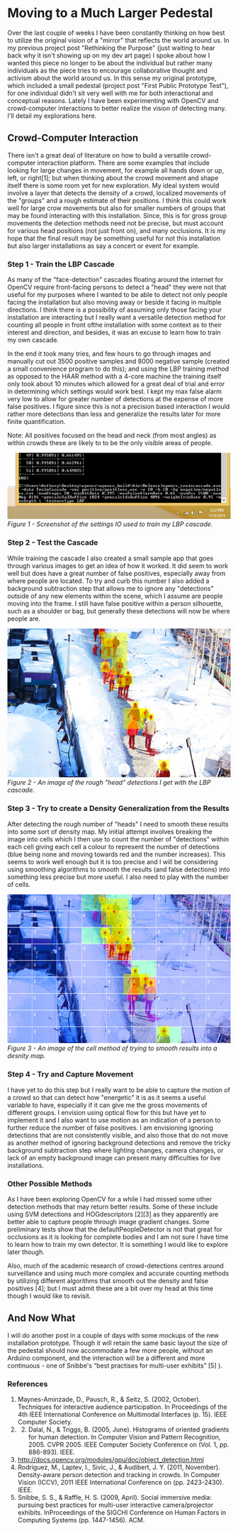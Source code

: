 # Moving to a Much Larger Pedestal

Over the last couple of weeks I have been constantly thinking on how best to utilize the original vision of a "mirror" that reflects the world around us. In my previous project post "Rethinking the Purpose" (just waiting to hear back why it isn't showing up on my dev art page) I spoke about how I wanted this piece no longer to be about the individual but rather many individuals as the piece tries to encourage collaborative thought and activism about the world around us. In this sense my original prototype, which included a small pedestal (project post "First Public Prototype Test"), for one individual didn't sit very well with me for both interactional and conceptual reasons. Lately I have been experimenting with OpenCV and crowd-computer interactions to better realize the vision of detecting many. I'll detail my explorations here.

## Crowd-Computer Interaction

There isn't a great deal of literature on how to build a versatile crowd-computer interaction platform. There are some examples that include looking for large changes in movement, for example all hands down or up, left, or right[1]; but when thinking about the crowd movement and shape itself there is some room yet for new exploration. My ideal system would involve a layer that detects the density of a crowd, localized movements of the "groups" and a rough estimate of their positions. I think this could work well for large crow movements but also for smaller numbers of groups that may be found interacting with this installation. Since, this is for gross group movements the detection methods need not be precise, but must account for various head positions (not just front on), and many occlusions. It is my hope that the final result may be something useful for not this installation but also larger installations as say a concert or event for example.

### Step 1 - Train the LBP Cascade

As many of the "face-detection" cascades floating around the internet for OpenCV require front-facing persons to detect a "head" they were not that useful for my purposes where I wanted to be able to detect not only people facing the installation but also moving away or beside it facing in multiple directions. I think there is a possibility of assuming only those facing your installation are interacting but I really want a versatile detection method for counting all people in front ofthe installation with some context as to their interest and direction, and besides, it was an excuse to learn how to train my own cascade.

In the end it took many tries, and few hours to go through images and manually cut out 3500 positive samples and 8000 negative sample (created a small convenience program to do this); and using the LBP training method as opposed to the HAAR method with a 4-core machine the training itself only took about 10 minutes which allowed for a great deal of trial and error in determining which settings would work best. I kept my max false alarm very low to allow for greater number of detections at the expense of more false positives. I figure since this is not a precision based interaction I would rather more detections than less and generalize the results later for more finite quantification.

Note: All positives focused on the head and neck (from most angles) as within crowds these are likely to to be the only visible areas of people.

![Image of LBP Training](../project_images/OpenCV_LBP_Training.jpg?raw=true "Image of LBP Training")
<br />_Figure 1 - Screenshot of the settings IO used to train my LBP cascade._

### Step 2 - Test the Cascade

While training the cascade I also created a small sample app that goes through various images to get an idea of how it worked. It did seem to work well but does have a great number of false positives, especially away from where people are located. To try and curb this number I also added a background subtraction step that allows me to ignore any "detections" outside of any new elements within the scene, which I assume are people moving into the frame. I still have false positive within a person silhouette, such as a shoulder or bag, but generally these detections will now be where people are.

![Image of Head Detections](../project_images/OpenCV_HeadDetections.jpg?raw=true "Image of Head Detections")
<br />_Figure 2 - An image of the rough "head" detections I get with the LBP cascade._

### Step 3 - Try to create a Density Generalization from the Results

After detecting the rough number of "heads" I need to smooth these results into some sort of density map. My initial attempt involves breaking the image into cells which I then use to count the number of "detections" within each cell giving each cell a colour to represent the number of detections (blue being none and moving towards red and the number increases). This seems to work well enough but it is too precise and I will be considering using smoothing algorithms to smooth the results (and false detections) into something less precise but more useful. I also need to play with the number of cells.

![Image of Cell Counting Approximation](../project_images/OpenCV_CellCounting.jpg?raw=true "Image of Cell Counting Approximation")
<br />_Figure 3 - An image of the cell method of trying to smooth results into a desnity map._

### Step 4 - Try and Capture Movement

I have yet to do this step but I really want to be able to capture the motion of a crowd so that can detect how "energetic" it is as it seems a useful variable to have, especially if it can give me the gross movements of different groups. I envision using optical flow for this but have yet to implement it and I also want to use motion as an indication of a person to further reduce the number of false positives. I am envisioning ignoring detections that are not consistently visible, and also those that do not move as another method of ignoring background detections and remove the tricky background subtraction step where lighting changes, camera changes, or lack of an empty background image can present many difficulties for live installations.

### Other Possible Methods

As I have been exploring OpenCV for a while I had missed some other detection methods that may return better results. Some of these include using SVM detections and HOGdescriptors [2][3] as they apparently are better able to capture people through image gradient changes. Some preliminary tests show that the defaultPeopleDetector is not that great for occlusions as it is looking for complete bodies and I am not sure I have time to learn how to train my own detector. It is something I would like to explore later though.

Also, much of the academic research of crowd-detections centres around surveillance and using much more complex and accurate counting methods by utilizing different algorithms that smooth out the density and false positives [4]; but I must admit these are a bit over my head at this time though I would like to revisit.

## And Now What

I will do another post in a couple of days with some mockups of the new installation prototype. Though it will retain the same basic layout the size of the pedestal should now accommodate a few more people, without an Arduino component, and the interaction will be a different and more continuous - one of Snibbe's “best practises for multi-user exhibits” [5] ).

### References

1. Maynes-Aminzade, D., Pausch, R., & Seitz, S. (2002, October). Techniques for interactive audience participation. In Proceedings of the 4th IEEE International Conference on Multimodal Interfaces (p. 15). IEEE Computer Society.
2. 2. Dalal, N., & Triggs, B. (2005, June). Histograms of oriented gradients for human detection. In Computer Vision and Pattern Recognition, 2005. CVPR 2005. IEEE Computer Society Conference on (Vol. 1, pp. 886-893). IEEE.
3. http://docs.opencv.org/modules/gpu/doc/object_detection.html
4. Rodriguez, M., Laptev, I., Sivic, J., & Audibert, J. Y. (2011, November). Density-aware person detection and tracking in crowds. In Computer Vision (ICCV), 2011 IEEE International Conference on (pp. 2423-2430). IEEE.
5. Snibbe, S. S., & Raffle, H. S. (2009, April). Social immersive media: pursuing best practices for multi-user interactive camera/projector exhibits. InProceedings of the SIGCHI Conference on Human Factors in Computing Systems (pp. 1447-1456). ACM.
